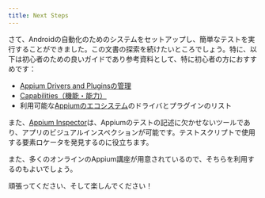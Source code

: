 ```yaml
---
title: Next Steps
---
```


<!-- Now that you've successfully set up your system for Android automation and run a simple test,
you'll want to continue exploring this documentation. In particular, these are good guides and
reference materials especially for beginners:

- [Managing Appium Drivers and Plugins](../guides/managing-exts.md)
- [Capabilities](../guides/caps.md)
- The list of available [Drivers and Plugins](../ecosystem/index.md)

You'll also find that the [Appium Inspector](https://github.com/appium/appium-inspector) is an
indispensable tool for use in Appium test-writing, as it enables visual inspection of apps and
helps you to discover element locators for use in your test scripts.

You might also take advantage of one of the many online Appium courses available to you.

Good luck and have fun! -->

さて、Androidの自動化のためのシステムをセットアップし、簡単なテストを実行することができました。この文書の探索を続けたいところでしょう。特に、以下は初心者のための良いガイドであり参考資料として、特に初心者の方におすすめです：

- [Appium Drivers and Pluginsの管理](../guides/managing-exts.md)
- [Capabilities（機能・能力）](../guides/caps.md)
- 利用可能な[Appiumのエコシステム](../ecosystem/index.md)のドライバとプラグインのリスト

また、[Appium Inspector](https://github.com/appium/appium-inspector)は、Appiumのテストの記述に欠かせないツールであり、アプリのビジュアルインスペクションが可能です。テストスクリプトで使用する要素ロケータを発見するのに役立ちます。

また、多くのオンラインのAppium講座が用意されているので、そちらを利用するのもよいでしょう。

頑張ってください、そして楽しんでください！
